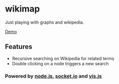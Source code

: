 # wikimap

Just playing with graphs and wikipedia.

[Demo][demo]

## Features

* Recursive searching on Wikipedia for related terms
* Double clicking on a node triggers a new search

### Powered by [node.js][node.js], [socket.io][socket.io] and [vis.js][vis.js]

[demo]: http://zonetti.com.br/images/wikimap_demo.gif
[node.js]: http://nodejs.org/
[socket.io]: http://socket.io/
[vis.js]: http://visjs.org/